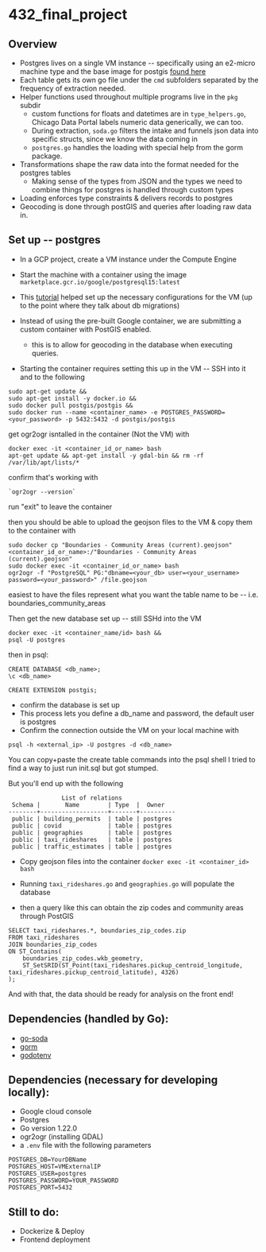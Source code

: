 # 432_final_project

## Overview

- Postgres lives on a single VM instance -- specifically using an e2-micro machine type and the base image for postgis [found here](https://gorm.io/index.html)
- Each table gets its own go file under the `cmd` subfolders separated by the frequency of extraction needed.
- Helper functions used throughout multiple programs live in the `pkg` subdir
    - custom functions for floats and datetimes are in `type_helpers.go`, Chicago Data Portal labels numeric data generically, we can too.
    - During extraction, `soda.go` filters the intake and funnels json data into specific structs, since we know the data coming in
    - `postgres.go` handles the loading with special help from the gorm package.
- Transformations shape the raw data into the format needed for the postgres tables
    - Making sense of the types from JSON and the types we need to combine things for postgres is handled through custom types
- Loading enforces type constraints & delivers records to postgres
- Geocoding is done through postGIS and queries after loading raw data in. 

## Set up -- postgres

- In a GCP project, create a VM instance under the Compute Engine
- Start the machine with a container using the image `marketplace.gcr.io/google/postgresql15:latest`
- This [tutorial](https://joncloudgeek.com/blog/deploy-postgres-container-to-compute-engine/) helped set up the necessary configurations for the VM (up to the point where they talk about db migrations)
- Instead of using the pre-built Google container, we are submitting a custom container with PostGIS enabled. 
    - this is to allow for geocoding in the database when executing queries.

- Starting the container requires setting this up in the VM -- SSH into it and to the following
```
sudo apt-get update &&
sudo apt-get install -y docker.io &&
sudo docker pull postgis/postgis &&
sudo docker run --name <container_name> -e POSTGRES_PASSWORD=<your_password> -p 5432:5432 -d postgis/postgis
```

get ogr2ogr isntalled in the container (Not the VM) with
```
docker exec -it <container_id_or_name> bash
apt-get update && apt-get install -y gdal-bin && rm -rf /var/lib/apt/lists/*
```

confirm that's working with 

```
`ogr2ogr --version`
```

run "exit" to leave the container

then you should be able to upload the geojson files to the VM & copy them to the container with

```
sudo docker cp "Boundaries - Community Areas (current).geojson" <container_id_or_name>:/"Boundaries - Community Areas (current).geojson"
sudo docker exec -it <container_id_or_name> bash
ogr2ogr -f "PostgreSQL" PG:"dbname=<your_db> user=<your_username> password=<your_password>" /file.geojson
```

easiest to have the files represent what you want the table name to be -- i.e. boundaries_community_areas

Then get the new database set up -- still SSHd into the VM

```
docker exec -it <container_name/id> bash &&
psql -U postgres
```

then in psql:
```
CREATE DATABASE <db_name>;
\c <db_name>

CREATE EXTENSION postgis;
```

- confirm the database is set up 
- This process lets you define a db_name and password, the default user is postgres
- Confirm the connection outside the VM on your local machine with

```
psql -h <external_ip> -U postgres -d <db_name>
```

You can copy+paste the create table commands into the psql shell 
I tried to find a way to just run init.sql but got stumped. 

But you'll end up with the following

```
               List of relations
 Schema |       Name        | Type  |  Owner
--------+-------------------+-------+----------
 public | building_permits  | table | postgres
 public | covid             | table | postgres
 public | geographies       | table | postgres
 public | taxi_rideshares   | table | postgres
 public | traffic_estimates | table | postgres

```

- Copy geojson files into the container
`docker exec -it <container_id> bash`

- Running `taxi_rideshares.go` and `geographies.go` will populate the database
- then a query like this can obtain the zip codes and community areas through PostGIS

```
SELECT taxi_rideshares.*, boundaries_zip_codes.zip
FROM taxi_rideshares
JOIN boundaries_zip_codes 
ON ST_Contains(
    boundaries_zip_codes.wkb_geometry, 
    ST_SetSRID(ST_Point(taxi_rideshares.pickup_centroid_longitude, taxi_rideshares.pickup_centroid_latitude), 4326)
);
```
And with that, the data should be ready for analysis on the front end!

## Dependencies (handled by Go):
- [go-soda](https://pkg.go.dev/github.com/SebastiaanKlippert/go-soda@v1.0.1)
- [gorm](https://gorm.io/index.html)
- [godotenv](https://pkg.go.dev/github.com/joho/Godotenv)

## Dependencies (necessary for developing locally):
- Google cloud console
- Postgres
- Go version 1.22.0
- ogr2ogr (installing GDAL)
- a `.env` file with the following parameters


```
POSTGRES_DB=YourDBName
POSTGRES_HOST=VMExternalIP
POSTGRES_USER=postgres
POSTGRES_PASSWORD=YOUR_PASSWORD
POSTGRES_PORT=5432
```



## Still to do:
- Dockerize & Deploy
- Frontend deployment